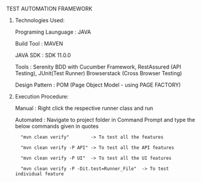 TEST AUTOMATION FRAMEWORK

1. Technologies Used:

    Programing Launguage : JAVA
    
    Build Tool           : MAVEN
    
    JAVA SDK             : SDK 11.0.0
    
    Tools                : Serenity BDD with Cucumber Framework, RestAssured (API Testing), JUnit(Test Runner)
                           Browserstack (Cross Browser Testing)
                           
    Design Pattern       : POM (Page Object Model - using PAGE FACTORY)

2. Execution Procedure:

    Manual : Right click the respective runner class and run
    
    Automated : Navigate to project folder in Command Prompt and type the below commands given in quotes
    
         "mvn clean verify"        -> To test all the features
         
         "mvn clean verify -P API" -> To test all the API features
         
         "mvn clean verify -P UI"  -> To test all the UI features
         
         "mvn clean verify -P -Dit.test=Runner_File"  -> To test individual feature
         
         
